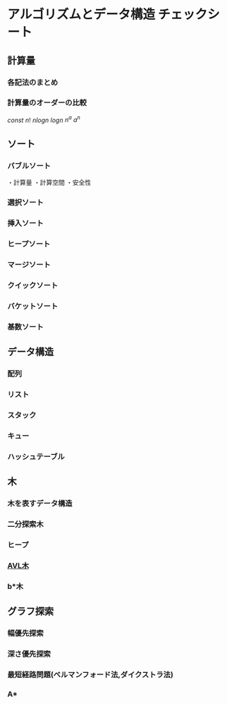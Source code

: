 # アルゴリズムとデータ構造 チェックシート

## 計算量
### 各記法のまとめ
### 計算量のオーダーの比較
$`const`$ $`n!`$ $`nlogn`$ $`logn`$ $`n^a`$ $`a^n`$
## ソート
### バブルソート
・計算量
・計算空間
・安全性
### 選択ソート
### 挿入ソート
### ヒープソート
### マージソート
### クイックソート
### バケットソート
### 基数ソート

## データ構造

### 配列
### リスト
### スタック
### キュー
### ハッシュテーブル

## 木
### 木を表すデータ構造
### 二分探索木
### ヒープ
### [AVL木](https://daeudaeu.com/avl_tree/)
### b*木

## グラフ探索
### 幅優先探索
### 深さ優先探索
### 最短経路問題(ベルマンフォード法,ダイクストラ法)
### A*


